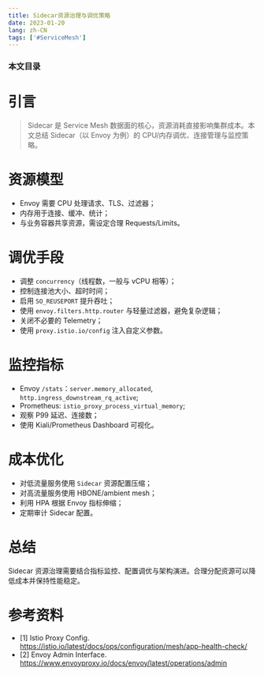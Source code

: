 ```yaml
---
title: Sidecar资源治理与调优策略
date: 2023-01-20
lang: zh-CN
tags: ['#ServiceMesh']
---
```


### 本文目录
<!-- toc -->

# 引言
> Sidecar 是 Service Mesh 数据面的核心，资源消耗直接影响集群成本。本文总结 Sidecar（以 Envoy 为例）的 CPU/内存调优、连接管理与监控策略。

# 资源模型
- Envoy 需要 CPU 处理请求、TLS、过滤器；
- 内存用于连接、缓冲、统计；
- 与业务容器共享资源，需设定合理 Requests/Limits。

# 调优手段
- 调整 `concurrency`（线程数，一般与 vCPU 相等）；
- 控制连接池大小、超时时间；
- 启用 `SO_REUSEPORT` 提升吞吐；
- 使用 `envoy.filters.http.router` 与轻量过滤器，避免复杂逻辑；
- 关闭不必要的 Telemetry；
- 使用 `proxy.istio.io/config` 注入自定义参数。

# 监控指标
- Envoy `/stats`：`server.memory_allocated`, `http.ingress_downstream_rq_active`; 
- Prometheus: `istio_proxy_process_virtual_memory`; 
- 观察 P99 延迟、连接数；
- 使用 Kiali/Prometheus Dashboard 可视化。

# 成本优化
- 对低流量服务使用 `Sidecar` 资源配置压缩；
- 对高流量服务使用 HBONE/ambient mesh；
- 利用 HPA 根据 Envoy 指标伸缩；
- 定期审计 Sidecar 配置。

# 总结
Sidecar 资源治理需要结合指标监控、配置调优与架构演进。合理分配资源可以降低成本并保持性能稳定。

# 参考资料
- [1] Istio Proxy Config. https://istio.io/latest/docs/ops/configuration/mesh/app-health-check/
- [2] Envoy Admin Interface. https://www.envoyproxy.io/docs/envoy/latest/operations/admin
